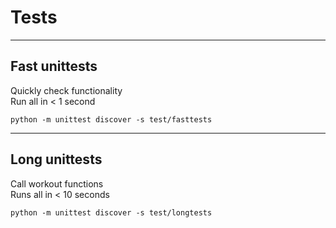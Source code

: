 # Tests

<hr>

## Fast unittests
Quickly check functionality<br>
Run all in < 1 second

~~~
python -m unittest discover -s test/fasttests
~~~

<hr>

## Long unittests
Call workout functions<br>
Runs all in < 10 seconds

~~~
python -m unittest discover -s test/longtests
~~~
